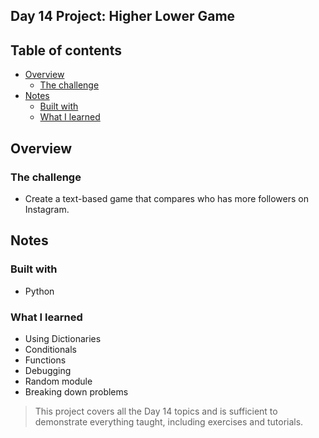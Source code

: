 ## Day 14 Project: Higher Lower Game 

## Table of contents

- [Overview](#overview)
  - [The challenge](#the-challenge)
- [Notes](#notes)
  - [Built with](#built-with)
  - [What I learned](#what-i-learned)

## Overview

### The challenge

- Create a text-based game that compares who has more followers on Instagram.


## Notes

### Built with

- Python

### What I learned
- Using Dictionaries
- Conditionals
- Functions
- Debugging
- Random module 
- Breaking down problems

> This project covers all the Day 14 topics and is sufficient to demonstrate everything taught, including exercises and tutorials.
